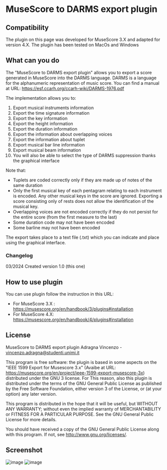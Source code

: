# MuseScore to DARMS export plugin
## Compatibility
The plugin on this page was developed for MuseScore 3.X and adapted for version 4.X.
The plugin has been tested on MacOs and Windows

## What can you do
The "MuseScore to DARMS export plugin" allows you to export a score generated in MuseScore into the DARMS language.
DARMS is a language for the alphanumeric representation of music score. You can find a manual at URL: https://esf.ccarh.org/ccarh-wiki/DARMS-1976.pdf 

The implementation allows you to:
1. Export musical instruments information
2. Export the time signature information
3. Export the key information
4. Export the height information
5. Export the duration information
6. Export the information about overlapping voices
7. Export the information about tuplet
8. Export musical bar line information
9. Export musical beam information
10. You will also be able to select the type of DARMS suppression thanks the graphical interface

Note that:
- Tuplets are coded correctly only if they are made up of notes of the same duration
- Only the first musical key of each pentagram relating to each instrument is encoded. Any other musical keys in the score are ignored. Exporting a score consisting only of rests does not allow the identification of the musical key.
- Overlapping voices are not encoded correctly if they do not persist for the entire score (from the first measure to the last)
- Some duration code may not have been encoded
- Some barline may not have been encoded

The export takes place to a text file (.txt) which you can indicate and place using the graphical interface.

### Changelog
03/2024 Created version 1.0 (this one)

## How to use plugin
You can use plugin follow the instruction in this URL:
- For MuseScore 3.X : https://musescore.org/en/handbook/3/plugins#installation
- For MuseScore 4.X: https://musescore.org/en/handbook/4/plugins#installation 

## License
MuseScore to DARMS export plugin Adragna Vincenzo - vincenzo.adragna@studenti.unimi.it

This program is free software: the plugin is based in some aspects on the "IEEE 1599 Export for Musescore 3.x" (Avaibe at URL: https://musescore.org/en/project/ieee-1599-export-musescore-3x) distributed under the GNU 3 license. For This reason, also this plugin is distributed under the terms of the GNU General Public License as published by the Free Software Foundation, either version 3 of the License, or (at your option) any later version.

This program is distributed in the hope that it will be useful, but WITHOUT ANY WARRANTY; without even the implied warranty of  MERCHANTABILITY or FITNESS FOR A PARTICULAR PURPOSE.  See the GNU General Public License for more details.

You should have received a copy of the GNU General Public License along with this program.  If not, see <http://www.gnu.org/licenses/>.

## Screenshot
![image](https://github.com/vincead/MuseScore/assets/72557708/ed31f44f-b41e-4817-b3d6-78cbc78d7cb3)
![image](https://github.com/vincead/MuseScore/assets/72557708/98753279-5e9c-4357-b420-e9e374edb613)

